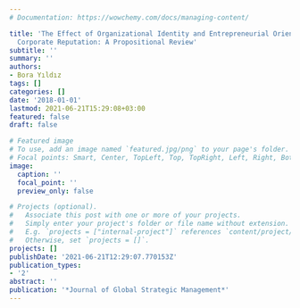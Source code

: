 ```yaml
---
# Documentation: https://wowchemy.com/docs/managing-content/

title: 'The Effect of Organizational Identity and Entrepreneurial Orientation on The
  Corporate Reputation: A Propositional Review'
subtitle: ''
summary: ''
authors:
- Bora Yıldız
tags: []
categories: []
date: '2018-01-01'
lastmod: 2021-06-21T15:29:08+03:00
featured: false
draft: false

# Featured image
# To use, add an image named `featured.jpg/png` to your page's folder.
# Focal points: Smart, Center, TopLeft, Top, TopRight, Left, Right, BottomLeft, Bottom, BottomRight.
image:
  caption: ''
  focal_point: ''
  preview_only: false

# Projects (optional).
#   Associate this post with one or more of your projects.
#   Simply enter your project's folder or file name without extension.
#   E.g. `projects = ["internal-project"]` references `content/project/deep-learning/index.md`.
#   Otherwise, set `projects = []`.
projects: []
publishDate: '2021-06-21T12:29:07.770153Z'
publication_types:
- '2'
abstract: ''
publication: '*Journal of Global Strategic Management*'
---
```

